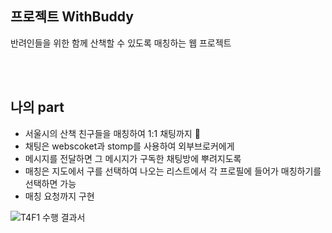 ## 프로젝트 WithBuddy 
 반려인들을 위한 함께 산책할 수 있도록 매칭하는 웹 프로젝트 

<br/>
<br/>


## 나의 part
  + 서울시의 산책 친구들을 매칭하여 1:1 채팅까지 🐶 <br/>
  + 채팅은 webscoket과 stomp를 사용하여 외부브로커에게 <br/>
  + 메시지를 전달하면 그 메시지가 구독한 채팅방에 뿌려지도록 <br/>
  + 매칭은 지도에서 구를 선택하여 나오는 리스트에서 각 프로필에 들어가 매칭하기를 선택하면 가능 <br/>
  + 매칭 요청까지 구현 


![T4F1 수행 결과서](https://github.com/devchyun96/WithBuddy/assets/74132326/0d19d293-bb41-4c58-9c37-c1d0d80afa02)
